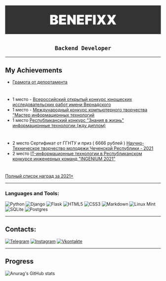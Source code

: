 ![fds](assets/image_2022-06-10_18-54-33.png)


## <center>`Backend Developer`</center>
***



## My Achievements
- [Грамота от депортамента](assets/deportamentjpg.jpg)
#
- 1 место - [Всероссийский открытый конкурс юношеских исследовательских работ имени Вернадского](assets/vernadsky.png)
- 1 место -  [Международный конкурс компьютерного творчества "Мастер информационных технологий](assets/masterit.jpg)
- 1 место [Республиканский конкурс "Знания в жизнь" информационные технологии (жду диплом)](assets/znanija_v_jizn.png)
#
- 2 место Сертификат от ГГНТУ и приз ( 6666 рублей ) [Научно-Техническое творчество молодежи Чеченской Республики - 2021](assets/ggntu.png)
- 2 место [IT-информационные технологии в Республиканском конкурсе инженерных команд "INGENIUM 2021"](assets/ingenium.png)
#
[Полный список наград за 2021+](https://github.com/benefixx/achievements)
***


### Languages and Tools:
![Python](https://img.shields.io/badge/python-3670A0?style=for-the-badge&logo=python&logoColor=ffdd54)
![Django](https://img.shields.io/badge/django-%23092E20.svg?style=for-the-badge&logo=django&logoColor=white)
![Flask](https://img.shields.io/badge/flask-%23000.svg?style=for-the-badge&logo=flask&logoColor=white)
![HTML5](https://img.shields.io/badge/html5-%23E34F26.svg?style=for-the-badge&logo=html5&logoColor=white)
![CSS3](https://img.shields.io/badge/css3-%231572B6.svg?style=for-the-badge&logo=css3&logoColor=white)
![Markdown](https://img.shields.io/badge/markdown-%23000000.svg?style=for-the-badge&logo=markdown&logoColor=white)
![Linux Mint](https://img.shields.io/badge/Linux%20Mint-87CF3E?style=for-the-badge&logo=Linux%20Mint&logoColor=white)
![SQLite](https://img.shields.io/badge/sqlite-%2307405e.svg?style=for-the-badge&logo=sqlite&logoColor=white)
![Postgres](https://img.shields.io/badge/postgres-%23316192.svg?style=for-the-badge&logo=postgresql&logoColor=white)
***

## Contacts:
[![Telegram](https://img.shields.io/badge/-Telegram-090909?style=for-the-badge&logo=telegram&logoColor=27A0D9)](https://t.me/benefixx)
[![Instagram](https://img.shields.io/badge/-Instagram-090909?style=for-the-badge&logo=instagram&logoColor=B4068E)](https://www.instagram.com/aliev.rkh)
[![Vkontakte](https://img.shields.io/badge/-Vkontakte-090909?style=for-the-badge&logo=Vk&logoColor=4F7DB3)](https://vk.com/yfnet)
***
## Progress
![Anurag's GitHub stats](https://github-readme-stats.vercel.app/api?username=benefixx&show_icons=true&theme=radical)



